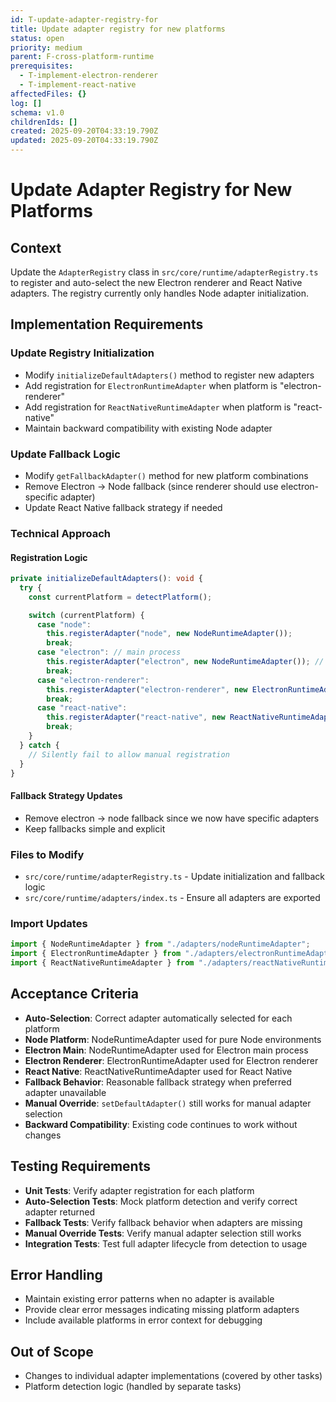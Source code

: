 ```yaml
---
id: T-update-adapter-registry-for
title: Update adapter registry for new platforms
status: open
priority: medium
parent: F-cross-platform-runtime
prerequisites:
  - T-implement-electron-renderer
  - T-implement-react-native
affectedFiles: {}
log: []
schema: v1.0
childrenIds: []
created: 2025-09-20T04:33:19.790Z
updated: 2025-09-20T04:33:19.790Z
---
```


# Update Adapter Registry for New Platforms

## Context

Update the `AdapterRegistry` class in `src/core/runtime/adapterRegistry.ts` to register and auto-select the new Electron renderer and React Native adapters. The registry currently only handles Node adapter initialization.

## Implementation Requirements

### Update Registry Initialization

- Modify `initializeDefaultAdapters()` method to register new adapters
- Add registration for `ElectronRuntimeAdapter` when platform is "electron-renderer"
- Add registration for `ReactNativeRuntimeAdapter` when platform is "react-native"
- Maintain backward compatibility with existing Node adapter

### Update Fallback Logic

- Modify `getFallbackAdapter()` method for new platform combinations
- Remove Electron → Node fallback (since renderer should use electron-specific adapter)
- Update React Native fallback strategy if needed

### Technical Approach

#### Registration Logic

```typescript
private initializeDefaultAdapters(): void {
  try {
    const currentPlatform = detectPlatform();

    switch (currentPlatform) {
      case "node":
        this.registerAdapter("node", new NodeRuntimeAdapter());
        break;
      case "electron": // main process
        this.registerAdapter("electron", new NodeRuntimeAdapter()); // electron main uses node
        break;
      case "electron-renderer":
        this.registerAdapter("electron-renderer", new ElectronRuntimeAdapter());
        break;
      case "react-native":
        this.registerAdapter("react-native", new ReactNativeRuntimeAdapter());
        break;
    }
  } catch {
    // Silently fail to allow manual registration
  }
}
```

#### Fallback Strategy Updates

- Remove electron → node fallback since we now have specific adapters
- Keep fallbacks simple and explicit

### Files to Modify

- `src/core/runtime/adapterRegistry.ts` - Update initialization and fallback logic
- `src/core/runtime/adapters/index.ts` - Ensure all adapters are exported

### Import Updates

```typescript
import { NodeRuntimeAdapter } from "./adapters/nodeRuntimeAdapter";
import { ElectronRuntimeAdapter } from "./adapters/electronRuntimeAdapter";
import { ReactNativeRuntimeAdapter } from "./adapters/reactNativeRuntimeAdapter";
```

## Acceptance Criteria

- **Auto-Selection**: Correct adapter automatically selected for each platform
- **Node Platform**: NodeRuntimeAdapter used for pure Node environments
- **Electron Main**: NodeRuntimeAdapter used for Electron main process
- **Electron Renderer**: ElectronRuntimeAdapter used for Electron renderer
- **React Native**: ReactNativeRuntimeAdapter used for React Native
- **Fallback Behavior**: Reasonable fallback strategy when preferred adapter unavailable
- **Manual Override**: `setDefaultAdapter()` still works for manual adapter selection
- **Backward Compatibility**: Existing code continues to work without changes

## Testing Requirements

- **Unit Tests**: Verify adapter registration for each platform
- **Auto-Selection Tests**: Mock platform detection and verify correct adapter returned
- **Fallback Tests**: Verify fallback behavior when adapters are missing
- **Manual Override Tests**: Verify manual adapter selection still works
- **Integration Tests**: Test full adapter lifecycle from detection to usage

## Error Handling

- Maintain existing error patterns when no adapter is available
- Provide clear error messages indicating missing platform adapters
- Include available platforms in error context for debugging

## Out of Scope

- Changes to individual adapter implementations (covered by other tasks)
- Platform detection logic (handled by separate tasks)
